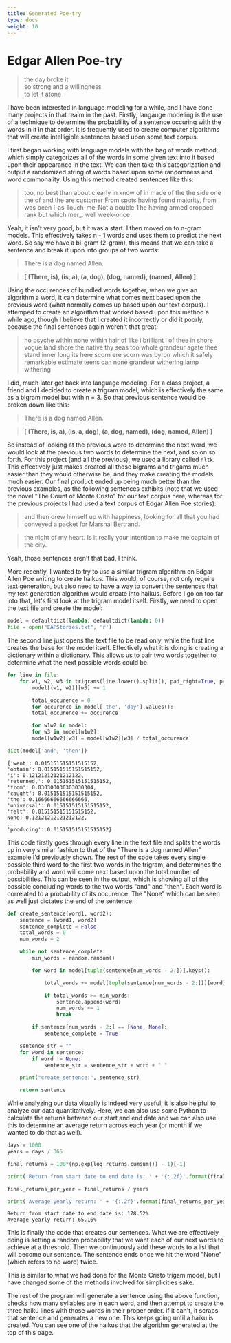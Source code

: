 ```yaml
---
title: Generated Poe-try
type: docs
weight: 10
---
```


# Edgar Allen Poe-try

> the day broke it  
so strong and a willingness  
to let it atone   

I have been interested in language modeling for a while, and I have done many projects in that realm in the 
past. Firstly, langauge modeling is the use of a technique to determine the probablility of a sentence occuring
 with the words in it in that order. It is frequently used to create computer algorithms that will create 
 intelligible sentences based upon some text corpus.  

I first began working with language models with the bag of words method, which simply categorizes all of the 
words in some given text into it based upon their appearance in the text. We can then take this categorization 
and output a randomized string of words based upon some randomness and word commonality. Using this method 
created sentences like this:  

> too, no best than about clearly in know of in made of the the side one the of and the are customer From spots
having found majority, from was been I-as Touch-me-Not a double The having armed dropped rank but which mer_. 
well week-once  

Yeah, it isn't very good, but it was a start. I then moved on to n-gram models. This effectively takes n - 1 words 
and uses them to predict the next word. So say we have a bi-gram (2-gram), this means that we can take a sentence 
and break it upon into groups of two words:  

> There is a dog named Allen.

> **[ (There, is), (is, a), (a, dog), (dog, named), (named, Allen) ]**  

Using the occurences of bundled words together, when we give an algorithm a word, it can determine what comes 
next based upon the previous word (what normally comes up based upon our text corpus). I attemped to create an
 algorithm that worked based upon this method a while ago, though I believe that I created it incorrectly or
 did it poorly, because the final sentences again weren't that great:  
 
> no psyche within none within hair of like i brilliant i of thee in shore vogue land shore the native thy seas 
too whole grandeur agate thee stand inner long its here scorn ere scorn was byron which it safely remarkable 
estimate teens can none grandeur withering lamp withering  

I did, much later get back into language modeling. For a class project, a friend and I decided to create a trigram
 model, which is effectively the same as a bigram model but with n = 3. So that previous sentence would be broken 
 down like this:  
 
> There is a dog named Allen.

> **[ (There, is, a), (is, a, dog), (a, dog, named), (dog, named, Allen) ]**


So instead of looking at the previous word to determine the next word, we would look at the previous two words to
 determine the next, and so on so forth. For this project (and all the previous), we used a library called `nltk`. 
 This effectively just makes created all those bigrams and trigams much easier than they would otherwise be, and 
 they make creating the models much easier. Our final product ended up being much better than the previous 
 examples, as the following sentences exhibits (note that we used the novel "The Count of Monte Cristo" for our 
 text corpus here, whereas for the previous projects I had used a text corpus of Edgar Allen Poe stories):  
 
> and then drew himself up with happiness, looking for all that you had conveyed a packet for Marshal Bertrand.

> the night of my heart. Is it really your intention to make me captain of the city.

Yeah, those sentences aren't that bad, I think.  


More recently, I wanted to try to use a similar trigram algorithm on Edgar Allen Poe writing to create haikus. This
 would, of course, not only require text generation, but also need to have a way to convert the sentences that my 
 text generation algorithm would create into haikus. Before I go on too far into that, let's first look at the 
 trigram model itself. Firstly, we need to open the text file and create the model:  

```python
model = defaultdict(lambda: defaultdict(lambda: 0))
file = open("EAPStories.txt", 'r')
```

The second line just opens the text file to be read only, while the first line creates the base for the model 
itself. Effectively what it is doing is creating a dictionary within a dictionary. This allows us to pair two 
words together to determine what the next possible words could be.  

```python
for line in file:
	for w1, w2, w3 in trigrams(line.lower().split(), pad_right=True, pad_left=True):
		model[(w1, w2)][w3] += 1

		total_occurence = 0
		for occurence in model['the', 'day'].values():
		total_occurence += occurence

		for w1w2 in model:
		for w3 in model[w1w2]:
		model[w1w2][w3] = model[w1w2][w3] / total_occurence

dict(model['and', 'then'])
```

```
{'went': 0.015151515151515152,
'obtain': 0.015151515151515152,
'i': 0.12121212121212122,
'returned,': 0.015151515151515152,
'from': 0.030303030303030304,
'caught': 0.015151515151515152,
'the': 0.16666666666666666,
'universal': 0.015151515151515152,
'felt': 0.015151515151515152,
None: 0.12121212121212122,
...
'producing': 0.015151515151515152}
```

This code firstly goes through every line in the text file and splits the words up in very similar fashion
 to that of the "There is a dog named Allen" example I'd previously shown. The rest of the code takes every 
 single possible third word to the first two words in the trigram, and determines the probability and word 
 will come next based upon the total number of possibilities. This can be seen in the output, which is showing 
 all of the possible concluding words to the two words "and" and "then". Each word is correlated to a 
 probability of its occurence. The "None" which can be seen as well just dictates the end of the sentence.  
 
```python
def create_sentence(word1, word2):
	sentence = [word1, word2]
	sentence_complete = False
	total_words = 0
	num_words = 2

	while not sentence_complete:
		min_words = random.random()

		for word in model[tuple(sentence[num_words - 2:])].keys():

			total_words += model[tuple(sentence[num_words - 2:])][word]

			if total_words >= min_words:
				sentence.append(word)
				num_words += 1
				break

		if sentence[num_words - 2:] == [None, None]:
			sentence_complete = True

	sentence_str = ""
	for word in sentence:
		if word != None:
			sentence_str = sentence_str + word + " "

	print("create_sentence:", sentence_str)

	return sentence
```


While analyzing our data visually is indeed very useful, it is also helpful to analyze our data 
quantitatively. Here, we can also use some Python to calculate the returns between our start and end date 
and we can also use this to determine an average return across each year (or month if we wanted to do that 
as well).  

```python
days = 1000
years = days / 365

final_returns = 100*(np.exp(log_returns.cumsum()) - 1)[-1]

print('Return from start date to end date is: ' + '{:.2f}'.format(final_returns) + '%')

final_returns_per_year = final_returns / years

print('Average yearly return: ' + '{:.2f}'.format(final_returns_per_year) + '%')
```
	
```
Return from start date to end date is: 178.52%
Average yearly return: 65.16%
```

This is finally the code that creates our sentences. What we are effectively doing is setting a random 
probability that we want each of our next words to achieve at a threshold. Then we continuously add
 these words to a list that will become our sentence. The sentence ends once we hit the word "None" 
 (which refers to no word) twice.  

This is similar to what we had done for the Monte Cristo trigam model, but I have changed some of the 
methods involved for simplicities sake.  

The rest of the program will generate a sentence using the above function, checks how many syllables 
are in each word, and then attempt to create the three haiku lines with those words in their proper 
order. If it can't, it scraps that sentence and generates a new one. This keeps going until a haiku 
is created. You can see one of the haikus that the algorithm generated at the top of this page.  